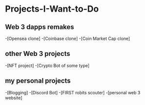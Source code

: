 # Projects-I-Want-to-Do

## Web 3 dapps remakes

-[Opensea clone]
-[Coinbase clone]
-[Coin Market Cap clone]

## other Web 3 projects

-[NFT project]
-[Crypto Bot of some type]

## my personal projects

-[Blogging]
-[Discord Bot]
-[FIRST robits scouter]
-[personal web 3 website]
